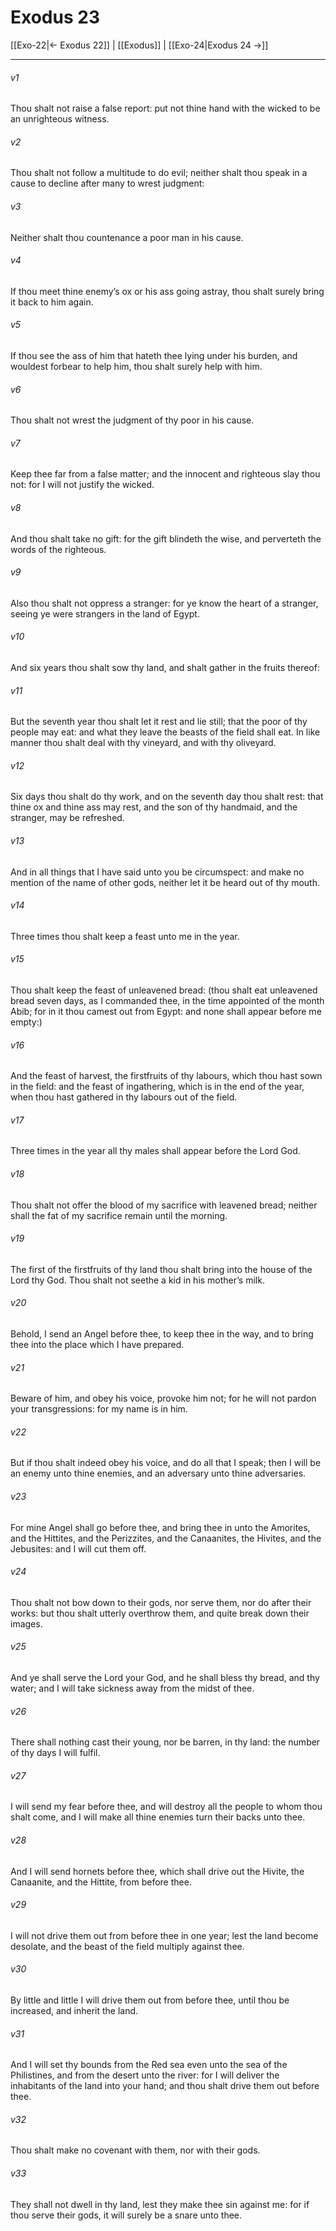 # Exodus 23

[[Exo-22|← Exodus 22]] | [[Exodus]] | [[Exo-24|Exodus 24 →]]
***

###### v1
Thou shalt not raise a false report: put not thine hand with the wicked to be an unrighteous witness.
###### v2
Thou shalt not follow a multitude to do evil; neither shalt thou speak in a cause to decline after many to wrest judgment:
###### v3
Neither shalt thou countenance a poor man in his cause.
###### v4
If thou meet thine enemy’s ox or his ass going astray, thou shalt surely bring it back to him again.
###### v5
If thou see the ass of him that hateth thee lying under his burden, and wouldest forbear to help him, thou shalt surely help with him.
###### v6
Thou shalt not wrest the judgment of thy poor in his cause.
###### v7
Keep thee far from a false matter; and the innocent and righteous slay thou not: for I will not justify the wicked.
###### v8
And thou shalt take no gift: for the gift blindeth the wise, and perverteth the words of the righteous.
###### v9
Also thou shalt not oppress a stranger: for ye know the heart of a stranger, seeing ye were strangers in the land of Egypt.
###### v10
And six years thou shalt sow thy land, and shalt gather in the fruits thereof:
###### v11
But the seventh year thou shalt let it rest and lie still; that the poor of thy people may eat: and what they leave the beasts of the field shall eat. In like manner thou shalt deal with thy vineyard, and with thy oliveyard.
###### v12
Six days thou shalt do thy work, and on the seventh day thou shalt rest: that thine ox and thine ass may rest, and the son of thy handmaid, and the stranger, may be refreshed.
###### v13
And in all things that I have said unto you be circumspect: and make no mention of the name of other gods, neither let it be heard out of thy mouth.
###### v14
Three times thou shalt keep a feast unto me in the year.
###### v15
Thou shalt keep the feast of unleavened bread: (thou shalt eat unleavened bread seven days, as I commanded thee, in the time appointed of the month Abib; for in it thou camest out from Egypt: and none shall appear before me empty:)
###### v16
And the feast of harvest, the firstfruits of thy labours, which thou hast sown in the field: and the feast of ingathering, which is in the end of the year, when thou hast gathered in thy labours out of the field.
###### v17
Three times in the year all thy males shall appear before the Lord God.
###### v18
Thou shalt not offer the blood of my sacrifice with leavened bread; neither shall the fat of my sacrifice remain until the morning.
###### v19
The first of the firstfruits of thy land thou shalt bring into the house of the Lord thy God. Thou shalt not seethe a kid in his mother’s milk.
###### v20
Behold, I send an Angel before thee, to keep thee in the way, and to bring thee into the place which I have prepared.
###### v21
Beware of him, and obey his voice, provoke him not; for he will not pardon your transgressions: for my name is in him.
###### v22
But if thou shalt indeed obey his voice, and do all that I speak; then I will be an enemy unto thine enemies, and an adversary unto thine adversaries.
###### v23
For mine Angel shall go before thee, and bring thee in unto the Amorites, and the Hittites, and the Perizzites, and the Canaanites, the Hivites, and the Jebusites: and I will cut them off.
###### v24
Thou shalt not bow down to their gods, nor serve them, nor do after their works: but thou shalt utterly overthrow them, and quite break down their images.
###### v25
And ye shall serve the Lord your God, and he shall bless thy bread, and thy water; and I will take sickness away from the midst of thee.
###### v26
There shall nothing cast their young, nor be barren, in thy land: the number of thy days I will fulfil.
###### v27
I will send my fear before thee, and will destroy all the people to whom thou shalt come, and I will make all thine enemies turn their backs unto thee.
###### v28
And I will send hornets before thee, which shall drive out the Hivite, the Canaanite, and the Hittite, from before thee.
###### v29
I will not drive them out from before thee in one year; lest the land become desolate, and the beast of the field multiply against thee.
###### v30
By little and little I will drive them out from before thee, until thou be increased, and inherit the land.
###### v31
And I will set thy bounds from the Red sea even unto the sea of the Philistines, and from the desert unto the river: for I will deliver the inhabitants of the land into your hand; and thou shalt drive them out before thee.
###### v32
Thou shalt make no covenant with them, nor with their gods.
###### v33
They shall not dwell in thy land, lest they make thee sin against me: for if thou serve their gods, it will surely be a snare unto thee. 
